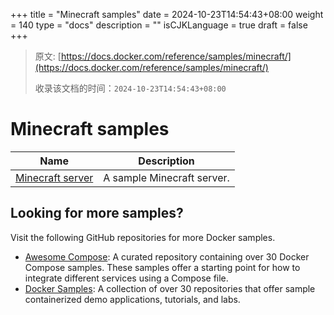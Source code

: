 +++
title = "Minecraft samples"
date = 2024-10-23T14:54:43+08:00
weight = 140
type = "docs"
description = ""
isCJKLanguage = true
draft = false
+++

> 原文: [https://docs.docker.com/reference/samples/minecraft/](https://docs.docker.com/reference/samples/minecraft/)
>
> 收录该文档的时间：`2024-10-23T14:54:43+08:00`

# Minecraft samples

| Name                                                         | Description                |
| ------------------------------------------------------------ | -------------------------- |
| [Minecraft server](https://github.com/docker/awesome-compose/tree/master/minecraft) | A sample Minecraft server. |

## Looking for more samples?

Visit the following GitHub repositories for more Docker samples.

- [Awesome Compose](https://github.com/docker/awesome-compose): A curated repository containing over 30 Docker Compose samples. These samples offer a starting point for how to integrate different services using a Compose file.
- [Docker Samples](https://github.com/dockersamples?q=&type=all&language=&sort=stargazers): A collection of over 30 repositories that offer sample containerized demo applications, tutorials, and labs.
